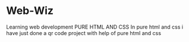 # Web-Wiz
Learning web development
PURE HTML AND CSS
In pure html and css i have just done a qr code project with help of pure html and css

